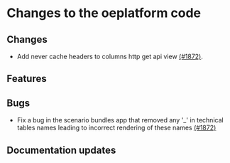 <!--
SPDX-FileCopyrightText: 2025 Jonas Huber <https://github.com/jh-RLI> © Reiner Lemoine Institut

SPDX-License-Identifier: CC0-1.0
-->

# Changes to the oeplatform code

## Changes

- Add never cache headers to columns http get api view
  [(#1872)](https://github.com/OpenEnergyPlatform/oeplatform/pull/1872).

## Features

## Bugs

- Fix a bug in the scenario bundles app that removed any '\_' in technical
  tables names leading to incorrect rendering of these names
  [(#1872)](https://github.com/OpenEnergyPlatform/oeplatform/pull/1872)

## Documentation updates

